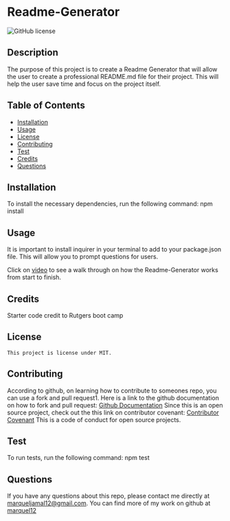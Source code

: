 # Readme-Generator 
 ![GitHub license](https://img.shields.io/badge/license-MIT-blue.svg)

  
  ## Description
  The purpose of this project is to create a Readme Generator that will allow the user to create a professional README.md file for their project. This will help the user save time and focus on the project itself.



  ## Table of Contents
  * [Installation](#installation)
  * [Usage](#usage)
  * [License](#license)
  * [Contributing](#contributing)
  * [Test](#test)
  * [Credits](#credits)
  * [Questions](#questions)
  


  ## Installation
  To install the necessary dependencies, run the following command:
  npm install


  ## Usage
  It is important to install inquirer in your terminal to add to your package.json file. This will allow you to prompt questions for users. 

  Click on [video](https://drive.google.com/file/d/172P5E9Xwg2SjmcViKJU-rf5RXVioALk9/view) to see a walk through on how the Readme-Generator works from start to finish. 
  

  ## Credits 
  Starter code credit to Rutgers boot camp 


   ## License
    This project is license under MIT. 
    
    
    
    
  
  
  ## Contributing
  According to github, on learning how to contribute to someones repo, you can use a fork and pull request1. 
  Here is a link to the github documentation on how to fork and pull request: [Github Documentation](https://docs.github.com/en/get-started/exploring-projects-on-github/contributing-to-a-project)
  Since this is an open source project, check out the this link on contributor covenant: [Contributor Covenant](https://www.contributor-covenant.org/) This is a code of conduct for open source projects.
  
  ## Test
  To run tests, run the following command:
  npm test
  


  
  ## Questions
  If you have any questions about this repo, please contact me directly at marqueljamal12@gmail.com. You can find more of my work on github at [marquel12](https://github.com/marquel12/Readme-Generator-) 
  
  

